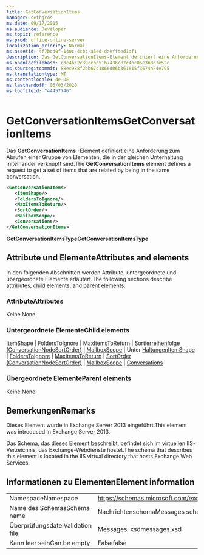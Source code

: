 ```yaml
---
title: GetConversationItems
manager: sethgros
ms.date: 09/17/2015
ms.audience: Developer
ms.topic: reference
ms.prod: office-online-server
localization_priority: Normal
ms.assetid: 4f7bcd0f-140c-4cbc-a5ed-daeffded1df1
description: Das GetConversationItems-Element definiert eine Anforderung zum Abrufen einer Gruppe von Elementen, die in der gleichen Unterhaltung miteinander verknüpft sind.
ms.openlocfilehash: cde4bc2c39ccbc51b7436c87c4bc06e3b8d7e52c
ms.sourcegitcommit: 88ec988f2bb67c1866d06b361615f3674a24e795
ms.translationtype: MT
ms.contentlocale: de-DE
ms.lasthandoff: 06/03/2020
ms.locfileid: "44457746"
---
```

# <a name="getconversationitems"></a><span data-ttu-id="9d5ad-103">GetConversationItems</span><span class="sxs-lookup"><span data-stu-id="9d5ad-103">GetConversationItems</span></span>

<span data-ttu-id="9d5ad-104">Das **GetConversationItems** -Element definiert eine Anforderung zum Abrufen einer Gruppe von Elementen, die in der gleichen Unterhaltung miteinander verknüpft sind.</span><span class="sxs-lookup"><span data-stu-id="9d5ad-104">The **GetConversationItems** element defines a request to get a set of items that are related by being in the same conversation.</span></span> 
  
```XML
<GetConversationItems>
   <ItemShape/>
   <FoldersToIgnore/>
   <MaxItemsToReturn/>
   <SortOrder/>
   <MailboxScope/>
   <Conversations/>
</GetConversationItems>
```

 <span data-ttu-id="9d5ad-105">**GetConversationItemsType**</span><span class="sxs-lookup"><span data-stu-id="9d5ad-105">**GetConversationItemsType**</span></span>
## <a name="attributes-and-elements"></a><span data-ttu-id="9d5ad-106">Attribute und Elemente</span><span class="sxs-lookup"><span data-stu-id="9d5ad-106">Attributes and elements</span></span>

<span data-ttu-id="9d5ad-107">In den folgenden Abschnitten werden Attribute, untergeordnete und übergeordnete Elemente erläutert.</span><span class="sxs-lookup"><span data-stu-id="9d5ad-107">The following sections describe attributes, child elements, and parent elements.</span></span>
  
### <a name="attributes"></a><span data-ttu-id="9d5ad-108">Attribute</span><span class="sxs-lookup"><span data-stu-id="9d5ad-108">Attributes</span></span>

<span data-ttu-id="9d5ad-109">Keine.</span><span class="sxs-lookup"><span data-stu-id="9d5ad-109">None.</span></span>
  
### <a name="child-elements"></a><span data-ttu-id="9d5ad-110">Untergeordnete Elemente</span><span class="sxs-lookup"><span data-stu-id="9d5ad-110">Child elements</span></span>

<span data-ttu-id="9d5ad-111">[ItemShape](itemshape.md)  |  [FoldersToIgnore](folderstoignore.md)  |  [MaxItemsToReturn](maxitemstoreturn.md)  |  [Sortierreihenfolge (ConversationNodeSortOrder)](sortorder-conversationnodesortorder.md)  |  [MailboxScope](mailboxscope.md)  |  Unter [Haltungen](conversations-ex15websvcsotherref.md)</span><span class="sxs-lookup"><span data-stu-id="9d5ad-111">[ItemShape](itemshape.md) | [FoldersToIgnore](folderstoignore.md) | [MaxItemsToReturn](maxitemstoreturn.md) | [SortOrder (ConversationNodeSortOrder)](sortorder-conversationnodesortorder.md) | [MailboxScope](mailboxscope.md) | [Conversations](conversations-ex15websvcsotherref.md)</span></span>
  
### <a name="parent-elements"></a><span data-ttu-id="9d5ad-112">Übergeordnete Elemente</span><span class="sxs-lookup"><span data-stu-id="9d5ad-112">Parent elements</span></span>

<span data-ttu-id="9d5ad-113">Keine.</span><span class="sxs-lookup"><span data-stu-id="9d5ad-113">None.</span></span>
  
## <a name="remarks"></a><span data-ttu-id="9d5ad-114">Bemerkungen</span><span class="sxs-lookup"><span data-stu-id="9d5ad-114">Remarks</span></span>

<span data-ttu-id="9d5ad-115">Dieses Element wurde in Exchange Server 2013 eingeführt.</span><span class="sxs-lookup"><span data-stu-id="9d5ad-115">This element was introduced in Exchange Server 2013.</span></span>
  
<span data-ttu-id="9d5ad-116">Das Schema, das dieses Element beschreibt, befindet sich im virtuellen IIS-Verzeichnis, das Exchange-Webdienste hostet.</span><span class="sxs-lookup"><span data-stu-id="9d5ad-116">The schema that describes this element is located in the IIS virtual directory that hosts Exchange Web Services.</span></span>
  
## <a name="element-information"></a><span data-ttu-id="9d5ad-117">Informationen zu Elementen</span><span class="sxs-lookup"><span data-stu-id="9d5ad-117">Element information</span></span>

|||
|:-----|:-----|
|<span data-ttu-id="9d5ad-118">Namespace</span><span class="sxs-lookup"><span data-stu-id="9d5ad-118">Namespace</span></span>  <br/> |https://schemas.microsoft.com/exchange/services/2006/messages  <br/> |
|<span data-ttu-id="9d5ad-119">Name des Schemas</span><span class="sxs-lookup"><span data-stu-id="9d5ad-119">Schema name</span></span>  <br/> |<span data-ttu-id="9d5ad-120">Nachrichtenschema</span><span class="sxs-lookup"><span data-stu-id="9d5ad-120">Messages schema</span></span>  <br/> |
|<span data-ttu-id="9d5ad-121">Überprüfungsdatei</span><span class="sxs-lookup"><span data-stu-id="9d5ad-121">Validation file</span></span>  <br/> |<span data-ttu-id="9d5ad-122">Messages. xsd</span><span class="sxs-lookup"><span data-stu-id="9d5ad-122">messages.xsd</span></span>  <br/> |
|<span data-ttu-id="9d5ad-123">Kann leer sein</span><span class="sxs-lookup"><span data-stu-id="9d5ad-123">Can be empty</span></span>  <br/> |<span data-ttu-id="9d5ad-124">False</span><span class="sxs-lookup"><span data-stu-id="9d5ad-124">false</span></span>  <br/> |
   

